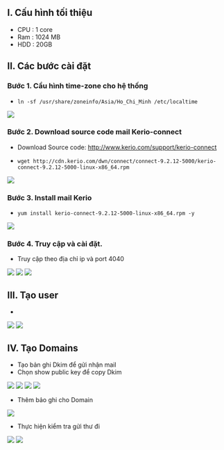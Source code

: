 ## I. Cấu hình tối thiệu
- CPU : 1 core
- Ram : 1024 MB
- HDD : 20GB

## II. Các bước cài đặt
### Bước 1. Cầu hình time-zone cho hệ thống
- `ln -sf /usr/share/zoneinfo/Asia/Ho_Chi_Minh /etc/localtime`
<img src="img/ko1.png">

### Bước 2. Download source code mail Kerio-connect
- Download Source code: http://www.kerio.com/support/kerio-connect

- `wget http://cdn.kerio.com/dwn/connect/connect-9.2.12-5000/kerio-connect-9.2.12-5000-linux-x86_64.rpm`

<img src="img/ko2.png">

### Bước 3. Install mail Kerio
- `yum install kerio-connect-9.2.12-5000-linux-x86_64.rpm -y`

<img src="img/ko3.png">

### Bước 4. Truy cập và cài đặt.
- Truy cập theo địa chỉ ip và port 4040

<img src="img/ko4.png">

<img src="img/ko5.png">

<img src="img/ko6.png">

## III. Tạo user 
- 

<img src="img/ko7.png">
<img src="img/ko8.png">


## IV. Tạo Domains
- Tạo bản ghi Dkim để gửi nhận mail
- Chọn show public key để copy Dkim

<img src="img/kr1.png">

<img src="img/kr2.png">

<img src="img/kr3.png">

<img src="img/kr4.png">

- Thêm bảo ghi cho Domain 

<img src="img/kr5.png">

- Thực hiện kiểm tra gửi thư đi 

<img src="img/kr6.png">
<img src="img/kr7.png">



